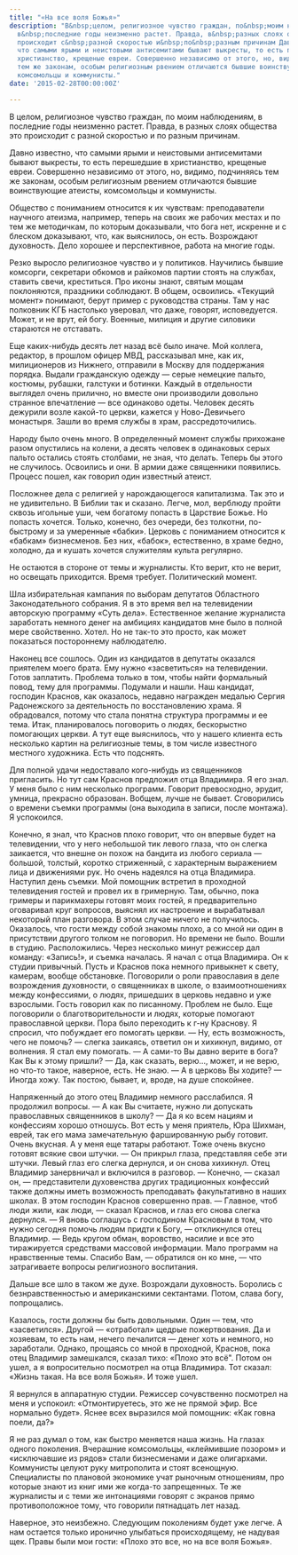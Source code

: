 ```yaml
---
title: "«На все воля Божья»"
description: "В&nbsp;целом, религиозное чувство граждан, по&nbsp;моим наблюдениям,
  в&nbsp;последние годы неизменно растет. Правда, в&nbsp;разных слоях общества это
  происходит с&nbsp;разной скоростью и&nbsp;по&nbsp;разным причинам Давно известно,
  что самыми ярыми и неистовыми антисемитами бывают выкресты, то есть перешедшие в
  христианство, крещеные евреи. Совершенно независимо от этого, но, видимо, подчиняясь
  тем же законам, особым религиозным рвением отличаются бывшие воинствующие атеисты,
  комсомольцы и коммунисты."
date: '2015-02-28T00:00:00Z'

---
```

В целом, религиозное чувство граждан, по моим наблюдениям, в последние годы неизменно растет. Правда, в разных слоях общества это происходит с разной скоростью и по разным причинам.

Давно известно, что самыми ярыми и неистовыми антисемитами бывают выкресты, то есть перешедшие в христианство, крещеные евреи. Совершенно независимо от этого, но, видимо, подчиняясь тем же законам, особым религиозным рвением отличаются бывшие воинствующие атеисты, комсомольцы и коммунисты.

Общество с пониманием относится к их чувствам: преподаватели научного атеизма, например, теперь на своих же рабочих местах и по тем же методичкам, по которым доказывали, что бога нет, искренне и с блеском доказывают, что, как выяснилось, он есть. Возрождают духовность. Дело хорошее и перспективное, работа на многие годы.

Резко выросло религиозное чувство и у политиков. Научились бывшие комсорги, секретари обкомов и райкомов партии стоять на службах, ставить свечи, креститься. Про иконы знают, святым мощам поклоняются, праздники соблюдают. В общем, освоились. «Текущий момент» понимают, берут пример с руководства страны. Там у нас полковник КГБ настолько уверовал, что даже, говорят, исповедуется. Может, и не врут, ей богу.
Военные, милиция и другие силовики стараются не отставать.

Еще каких-нибудь десять лет назад всё было иначе. Мой коллега, редактор, в прошлом офицер МВД, рассказывал мне, как их, милиционеров из Нижнего, отправили в Москву для поддержания порядка. Выдали гражданскую одежду — серые немецкие пальто, костюмы, рубашки, галстуки и ботинки. Каждый в отдельности выглядел очень прилично, но вместе они производили довольно странное впечатление — все одинаково одеты. Человек десять дежурили возле какой-то церкви, кажется у Ново-Девичьего монастыря. Зашли во время службы в храм, рассредоточились.

Народу было очень много. В определенный момент службы прихожане разом опустились на колени, а десять человек в одинаковых серых пальто остались стоять столбами, не зная, что делать. Теперь бы этого не случилось. Освоились и они. В армии даже священники появились. Процесс пошел, как говорил один известный атеист.

Посложнее дела с религией у нарождающегося капитализма. Так это и не удивительно. В Библии так и сказано. Легче, мол, верблюду пройти сквозь игольные уши, чем богатому попасть в Царствие Божье. Но попасть хочется. Только, конечно, без очереди, без толкотни, по-быстрому и за умеренные «бабки». Церковь с пониманием относится к «бабкам» бизнесменов. Без них, «бабок», естественно, в храме бедно, холодно, да и кушать хочется служителям культа регулярно.

Не остаются в стороне от темы и журналисты. Кто верит, кто не верит, но освещать приходится. Время требует. Политический момент.

Шла избирательная кампания по выборам депутатов Областного Законодательного собрания. Я в это время вел на телевидении авторскую программу «Суть дела». Естественное желание журналиста заработать немного денег на амбициях кандидатов мне было в полной мере свойственно. Хотел. Но не так-то это просто, как может показаться постороннему наблюдателю.

Наконец все сошлось. Один из кандидатов в депутаты оказался приятелем моего брата. Ему нужно «засветиться» на телевидении. Готов заплатить. Проблема только в том, чтобы найти формальный повод, тему для программы. Подумали и нашли. Наш кандидат, господин Краснов, как оказалось, недавно награжден медалью Сергия Радонежского за деятельность по восстановлению храма. Я обрадовался, потому что стала понятна структура программы и ее тема. Итак, планировалось поговорить о людях, бескорыстно помогающих церкви. А тут еще выяснилось, что у нашего клиента есть несколько картин на религиозные темы, в том числе известного местного художника. Есть что подснять.

Для полной удачи недоставало кого-нибудь из священников пригласить. Но тут сам Краснов предложил отца Владимира. Я его знал. У меня было с ним несколько программ. Говорит превосходно, эрудит, умница, прекрасно образован. Вобщем, лучше не бывает. Сговорились о времени съемки программы (она выходила в записи, после монтажа). Я успокоился.

Конечно, я знал, что Краснов плохо говорит, что он впервые будет на телевидении, что у него небольшой тик левого глаза, что он слегка заикается, что внешне он похож на бандита из любого сериала — большой, толстый, коротко стриженный, с характерным выражением лица и движениями рук. Но очень надеялся на отца Владимира.
Наступил день съемки. Мой помощник встретил в проходной телевидения гостей и провел их в гримерную. Там, обычно, пока гримеры и парикмахеры готовят моих гостей, я предварительно оговаривал круг вопросов, выяснял их настроение и вырабатывал некоторый план разговора. В этом случае ничего не получилось. Оказалось, что гости между собой знакомы плохо, а со мной ни один в присутствии другого толком не поговорил. Но времени не было. Вошли в студию. Расположились. Через несколько минут режиссер дал команду: «Запись!», и съемка началась. 
Я начал с отца Владимира. Он к студии привычный. Пусть и Краснов пока немного привыкнет к свету, камерам, вообще обстановке. Поговорили о роли православия в деле возрождения духовности, о священниках в школе, о взаимоотношениях между конфессиями, о людях, пришедших в церковь недавно и уже взрослыми. Гость говорил как по писанному. Проблем не было. Еще поговорили о благотворительности и людях, которые помогают православной церкви. Пора было переходить к г-ну Краснову. Я спросил, что побуждает его помогать церкви.
— Ну, есть возможность, чего не помочь? — слегка заикаясь, ответил он и хихикнул, видимо, от волнения. Я стал ему помогать. 
— А сами-то Вы давно верите в бога? Как Вы к этому пришли?
— Да, как сказать, верю…, может, и не верю, но что-то такое, наверное, есть. Не знаю.
— А в церковь Вы ходите?
— Иногда хожу. Так постою, бывает, и, вроде, на душе спокойнее.

Напряженный до этого отец Владимир немного расслабился. Я продолжил вопросы.
— А как Вы считаете, нужно ли допускать православных священников в школу?
— Да я ко всем нациям и конфессиям хорошо отношусь. Вот есть у меня приятель, Юра Шихман, еврей, так его мама замечательную фаршированную рыбу готовит. Очень вкусная. А у меня еще татары работают. Тоже очень вкусно готовят всякие свои штучки. — Он прикрыл глаза, представляя себе эти штучки. Левый глаз его слегка дернулся, и он снова хихикнул. Отец Владимир занервничал и включился в разговор.
— Конечно, — сказал он, — представители духовенства других традиционных конфессий также должны иметь возможность преподавать факультативно в наших школах. В этом господин Краснов совершенно прав. 
— Главное, чтоб люди жили, как люди, — сказал Краснов, и глаз его снова слегка дернулся.
— Я вновь соглашусь с господином Красновым в том, что нужно сегодня помочь людям придти к Богу, — откликнулся отец Владимир. — Ведь кругом обман, воровство, насилие и все это тиражируется средствами массовой информации. Мало программ на нравственные темы. Спасибо Вам, — обратился он ко мне, — что затрагиваете вопросы религиозного воспитания.

Дальше все шло в таком же духе. Возрождали духовность. Боролись с безнравственностью и американскими сектантами. Потом, слава богу, попрощались.

Казалось, гости должны бы быть довольными. Один — тем, что «засветился». Другой — «отработал» щедрые пожертвования. Да и хозяевам, то есть нам, нечего печалится — денег хоть и немного, но заработали. Однако, прощаясь со мной в проходной, Краснов, пока отец Владимир замешкался, сказал тихо: «Плохо это всё". Потом он ушел, а я вопросительно посмотрел на отца Владимира. Тот сказал: «Жизнь такая. На все воля Божья». И тоже ушел.

Я вернулся в аппаратную студии. Режиссер сочувственно посмотрел на меня и успокоил: «Отмонтируетесь, это же не прямой эфир. Все нормально будет». Яснее всех выразился мой помощник: «Как говна поели, да?»

Я не раз думал о том, как быстро меняется наша жизнь. На глазах одного поколения. Вчерашние комсомольцы, «клеймившие позором» и «исключавшие из рядов» стали бизнесменами и даже олигархами. Коммунисты целуют руку митрополита и стоят всенощную. Специалисты по плановой экономике учат рыночным отношениям, про которые знают из книг ими же когда-то запрещенных. Те же журналисты и с теми же интонациями говорят с экранов прямо противоположное тому, что говорили пятнадцать лет назад.

Наверное, это неизбежно. Следующим поколениям будет уже легче. А нам остается только иронично улыбаться происходящему, не надувая щек. Правы были мои гости: «Плохо это все, но на все воля Божья».
